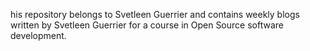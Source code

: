 his repository belongs to Svetleen Guerrier and contains weekly blogs written by Svetleen Guerrier for a course in Open Source software development.
